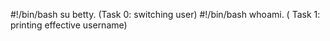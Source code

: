 #!/bin/bash
su betty. (Task 0: switching user)
#!/bin/bash
whoami. ( Task 1: printing effective username)
